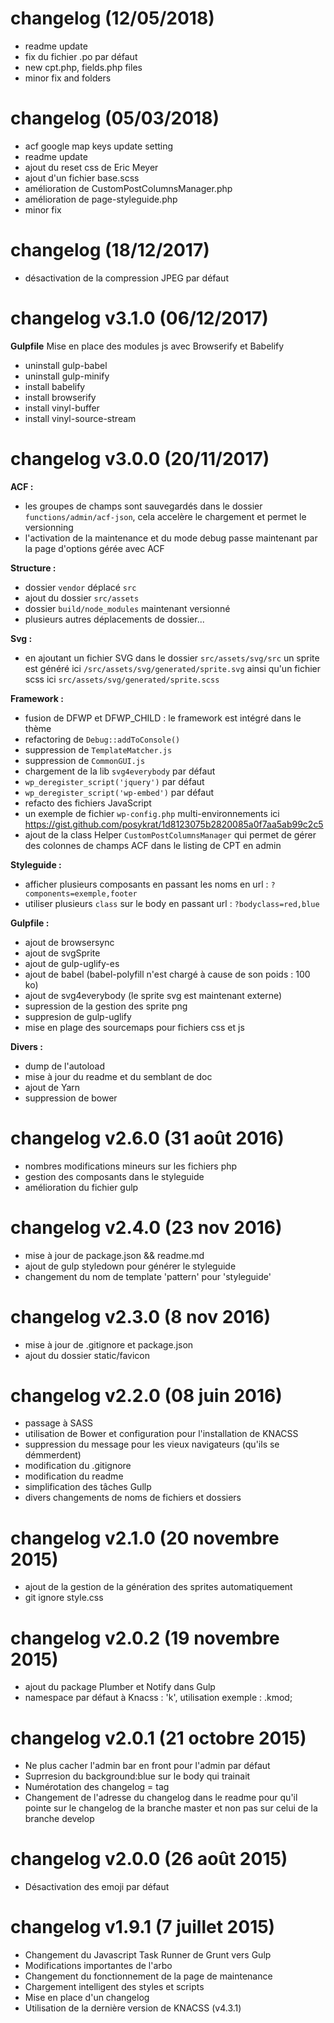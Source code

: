 # changelog  (12/05/2018)

- readme update
- fix du fichier .po par défaut
- new cpt.php, fields.php files 
- minor fix and folders 

# changelog  (05/03/2018)

- acf google map keys update setting 
- readme update
- ajout du reset css de Eric Meyer
- ajout d'un fichier base.scss
- amélioration de CustomPostColumnsManager.php
- amélioration de page-styleguide.php
- minor fix

# changelog  (18/12/2017)
- désactivation de la compression JPEG par défaut

# changelog v3.1.0 (06/12/2017)
**Gulpfile**
Mise en place des modules js avec Browserify et Babelify
- uninstall gulp-babel
- uninstall gulp-minify
- install babelify
- install browserify
- install vinyl-buffer
- install vinyl-source-stream

# changelog v3.0.0 (20/11/2017)
**ACF :**
- les groupes de champs sont sauvegardés dans le dossier `functions/admin/acf-json`, cela accelère le chargement et permet le versionning
- l'activation de la maintenance et du mode debug passe maintenant par la page d'options gérée avec ACF

**Structure :**
- dossier `vendor` déplacé `src`
- ajout du dossier `src/assets`
- dossier `build/node_modules` maintenant versionné
- plusieurs autres déplacements de dossier...

**Svg :**
- en ajoutant un fichier SVG dans le dossier `src/assets/svg/src` un sprite est généré ici `/src/assets/svg/generated/sprite.svg` ainsi qu'un fichier scss ici `src/assets/svg/generated/sprite.scss`

**Framework :**
- fusion de DFWP et DFWP_CHILD : le framework est intégré dans le thème
- refactoring de `Debug::addToConsole()`
- suppression de `TemplateMatcher.js`
- suppression de `CommonGUI.js`
- chargement de la lib `svg4everybody` par défaut
- `wp_deregister_script('jquery')` par défaut
- `wp_deregister_script('wp-embed')` par défaut
- refacto des fichiers JavaScript
- un exemple de fichier `wp-config.php` multi-environnements ici https://gist.github.com/posykrat/1d8123075b2820085a0f7aa5ab99c2c5
- ajout de la class Helper `CustomPostColumnsManager` qui permet de gérer des colonnes de champs ACF dans le listing de CPT en admin

**Styleguide :**
- afficher plusieurs composants en passant les noms en url : `?components=exemple,footer`
- utiliser plusieurs `class` sur le body en passant url : `?bodyclass=red,blue`

**Gulpfile :**
- ajout de browsersync
- ajout de svgSprite
- ajout de gulp-uglify-es
- ajout de babel (babel-polyfill n'est chargé à cause de son poids : 100 ko)
- ajout de svg4everybody (le sprite svg est maintenant externe)
- supression de la gestion des sprite png
- suppresion de gulp-uglify
- mise en plage des sourcemaps pour fichiers css et js

**Divers :**
- dump de l'autoload
- mise à jour du readme et du semblant de doc
- ajout de Yarn
- suppression de bower

# changelog v2.6.0 (31 août 2016)
- nombres modifications mineurs sur les fichiers php
- gestion des composants dans le styleguide 
- amélioration du fichier gulp

# changelog v2.4.0 (23 nov 2016)
- mise à jour de package.json && readme.md
- ajout de gulp styledown pour générer le styleguide
- changement du nom de template 'pattern' pour 'styleguide'

# changelog v2.3.0 (8 nov 2016)
- mise à jour de .gitignore et package.json
- ajout du dossier static/favicon

# changelog v2.2.0 (08 juin 2016)
- passage à SASS
- utilisation de Bower et configuration pour l'installation de KNACSS
- suppression du message pour les vieux navigateurs (qu'ils se démmerdent) 
- modification du .gitignore
- modification du readme
- simplification des tâches Gullp
- divers changements de noms de fichiers et dossiers

# changelog v2.1.0 (20 novembre 2015)
- ajout de la gestion de la génération des sprites automatiquement
- git ignore style.css

# changelog v2.0.2 (19 novembre 2015)
- ajout du package Plumber et Notify dans Gulp
- namespace par défaut à Knacss : 'k', utilisation exemple : .kmod;

# changelog v2.0.1 (21 octobre 2015)
- Ne plus cacher l'admin bar en front pour l'admin par défaut
- Suprresion du background:blue sur le body qui trainait
- Numérotation des changelog = tag
- Changement de l'adresse du changelog dans le readme pour qu'il pointe sur le changelog de la branche master et non pas sur celui de la branche develop

# changelog v2.0.0 (26 août 2015)
- Désactivation des emoji par défaut

# changelog v1.9.1 (7 juillet 2015)
- Changement du Javascript Task Runner de Grunt vers Gulp
- Modifications importantes de l'arbo
- Changement du fonctionnement de la page de maintenance
- Chargement intelligent des styles et scripts
- Mise en place d'un changelog
- Utilisation de la dernière version de KNACSS (v4.3.1)